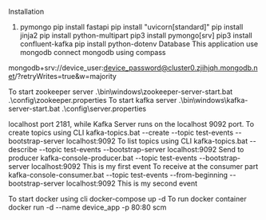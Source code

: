 Installation
1. pymongo
pip install fastapi
pip install "uvicorn[standard]"
pip install jinja2
pip install python-multipart
pip3 install pymongo[srv]
pip3 install confluent-kafka
pip install python-dotenv
Database 
This application use mongodb
connect mongodb using compass

mongodb+srv://device_user:device_password@cluster0.zjihjqh.mongodb.net/?retryWrites=true&w=majority

To start zookeeper server
.\bin\windows\zookeeper-server-start.bat .\config\zookeeper.properties
To start kafka server
.\bin\windows\kafka-server-start.bat .\config\server.properties

localhost port 2181, while Kafka Server runs on the localhost 9092 port.
To create topics using CLI
kafka-topics.bat --create --topic test-events --bootstrap-server localhost:9092
To list topics using CLI
kafka-topics.bat --describe --topic test-events --bootstrap-server localhost:9092
Send to producer
kafka-console-producer.bat --topic test-events --bootstrap-server localhost:9092
This is my first event
To receive at the consumer part
kafka-console-consumer.bat  --topic test-events --from-beginning --bootstrap-server localhost:9092
This is my second event

To start docker using cli
docker-compose up -d
To run docker container
docker run -d --name device_app -p 80:80 scm